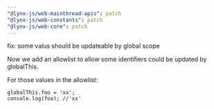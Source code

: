 ```yaml
---
"@lynx-js/web-mainthread-apis": patch
"@lynx-js/web-constants": patch
"@lynx-js/web-core": patch
---
```


fix: some valus should be updateable by global scope

Now we add an allowlist to allow some identifiers could be updated by globalThis.

For those values in the allowlist:

```
globalThis.foo = 'xx';
console.log(foo); //'xx'
```

